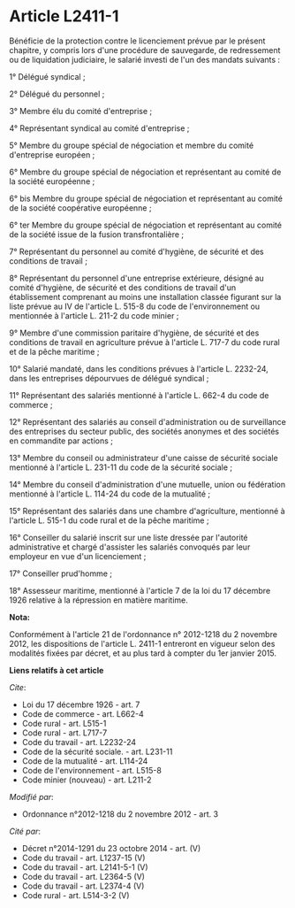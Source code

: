 # Article L2411-1

Bénéficie de la protection contre le licenciement prévue par le présent chapitre, y compris lors d'une procédure de
sauvegarde, de redressement ou de liquidation judiciaire, le salarié investi de l'un des mandats suivants : 

1° Délégué syndical ; 

2° Délégué du personnel ; 

3° Membre élu du comité d'entreprise ; 

4° Représentant syndical au comité d'entreprise ; 

5° Membre du groupe spécial de négociation et membre du comité d'entreprise européen ; 

6° Membre du groupe spécial de négociation et représentant au comité de la société européenne ; 

6° bis Membre du groupe spécial de négociation et représentant au comité de la société coopérative européenne ; 

6° ter Membre du groupe spécial de négociation et représentant au comité de la société issue de la fusion transfrontalière ; 

7° Représentant du personnel au comité d'hygiène, de sécurité et des conditions de travail ; 

8° Représentant du personnel d'une entreprise extérieure, désigné au comité d'hygiène, de sécurité et des conditions de
travail d'un établissement comprenant au moins une installation classée figurant sur la liste prévue au IV de l'article L.
515-8 du code de l'environnement ou mentionnée à l'article L. 211-2 du code minier ; 

9° Membre d'une commission paritaire d'hygiène, de sécurité et des conditions de travail en agriculture prévue à l'article L.
717-7 du code rural et de la pêche maritime ; 

10° Salarié mandaté, dans les conditions prévues à l'article L. 2232-24, dans les entreprises dépourvues de délégué
syndical ; 

11° Représentant des salariés mentionné à l'article L. 662-4 du code de commerce ; 

12° Représentant des salariés au conseil d'administration ou de surveillance des entreprises du secteur public, des sociétés
anonymes et des sociétés en commandite par actions ; 

13° Membre du conseil ou administrateur d'une caisse de sécurité sociale mentionné à l'article L. 231-11 du code de la
sécurité sociale ; 

14° Membre du conseil d'administration d'une mutuelle, union ou fédération mentionné à l'article L. 114-24 du code de la
mutualité ; 

15° Représentant des salariés dans une chambre d'agriculture, mentionné à l'article L. 515-1 du code rural et de la pêche
maritime ; 

16° Conseiller du salarié inscrit sur une liste dressée par l'autorité administrative et chargé d'assister les salariés
convoqués par leur employeur en vue d'un licenciement ; 

17° Conseiller prud'homme ; 

18° Assesseur maritime, mentionné à l'article 7 de la loi du 17 décembre 1926 relative à la répression en matière maritime.

**Nota:**

Conformément à l'article 21 de l'ordonnance n° 2012-1218 du 2 novembre 2012, les dispositions de l'article L. 2411-1
entreront en vigueur selon des modalités fixées par décret, et au plus tard à compter du 1er janvier 2015.

**Liens relatifs à cet article**

_Cite_:

  - Loi du 17 décembre 1926 - art. 7
  - Code de commerce - art. L662-4
  - Code rural - art. L515-1
  - Code rural - art. L717-7
  - Code du travail - art. L2232-24
  - Code de la sécurité sociale. - art. L231-11
  - Code de la mutualité - art. L114-24
  - Code de l'environnement - art. L515-8
  - Code minier (nouveau) - art. L211-2

_Modifié par_:

  - Ordonnance n°2012-1218 du 2 novembre 2012 - art. 3

_Cité par_:

  - Décret n°2014-1291 du 23 octobre 2014 - art. (V)
  - Code du travail - art. L1237-15 (V)
  - Code du travail - art. L2141-5-1 (V)
  - Code du travail - art. L2364-5 (V)
  - Code du travail - art. L2374-4 (V)
  - Code rural - art. L514-3-2 (V)
